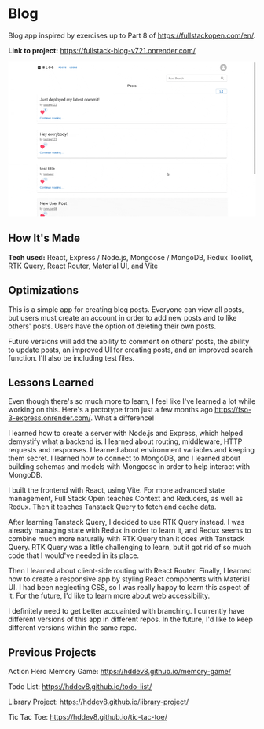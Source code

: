 # Blog

Blog app inspired by exercises up to Part 8 of <https://fullstackopen.com/en/>.

**Link to project:** <https://fullstack-blog-v721.onrender.com/>

![Blog demo](blog-demo.gif)

## How It's Made

**Tech used:** React, Express / Node.js, Mongoose / MongoDB, Redux Toolkit, RTK Query, React Router, Material UI, and Vite

## Optimizations

This is a simple app for creating blog posts. Everyone can view all posts, but users must create an account in order to add new posts and to like others' posts. Users have the option of deleting their own posts.

Future versions will add the ability to comment on others' posts, the ability to update posts, an improved UI for creating posts, and an improved search function. I'll also be including test files.

## Lessons Learned

Even though there's so much more to learn, I feel like I've learned a lot while working on this. Here's a prototype from just a few months ago <https://fso-3-express.onrender.com/>. What a difference!

I learned how to create a server with Node.js and Express, which helped demystify what a backend is. I learned about routing, middleware, HTTP requests and responses. I learned about environment variables and keeping them secret. I learned how to connect to MongoDB, and I learned about building schemas and models with Mongoose in order to help interact with MongoDB.

I built the frontend with React, using Vite. For more advanced state management, Full Stack Open teaches Context and Reducers, as well as Redux. Then it teaches Tanstack Query to fetch and cache data.

After learning Tanstack Query, I decided to use RTK Query instead. I was already managing state with Redux in order to learn it, and Redux seems to combine much more naturally with RTK Query than it does with Tanstack Query. RTK Query was a little challenging to learn, but it got rid of so much code that I would've needed in its place.

Then I learned about client-side routing with React Router. Finally, I learned how to create a responsive app by styling React components with Material UI. I had been neglecting CSS, so I was really happy to learn this aspect of it. For the future, I'd like to learn more about web accessibility.

I definitely need to get better acquainted with branching. I currently have different versions of this app in different repos. In the future, I'd like to keep different versions within the same repo.

## Previous Projects

Action Hero Memory Game: <https://hddev8.github.io/memory-game/>

Todo List: <https://hddev8.github.io/todo-list/>

Library Project: <https://hddev8.github.io/library-project/>

Tic Tac Toe: <https://hddev8.github.io/tic-tac-toe/>
